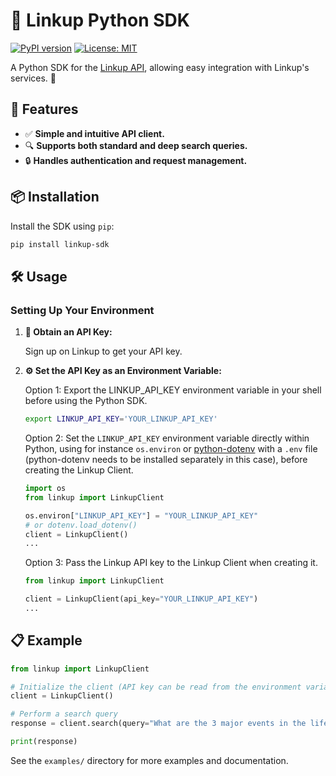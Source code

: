 # 🚀 Linkup Python SDK

[![PyPI version](https://badge.fury.io/py/linkup-sdk.svg)](https://pypi.org/project/linkup-sdk/)
[![License: MIT](https://img.shields.io/badge/License-MIT-yellow.svg)](LICENSE)

A Python SDK for the [Linkup API](https://linkup-api.readme.io/reference/getting-started), allowing easy integration with Linkup's services. 🐍

## 🌟 Features

- ✅ **Simple and intuitive API client.**
- 🔍 **Supports both standard and deep search queries.**
- 🔒 **Handles authentication and request management.**

## 📦 Installation

Install the SDK using `pip`:

```bash
pip install linkup-sdk
```

## 🛠️ Usage

### Setting Up Your Environment

1. **🔑 Obtain an API Key:**

	Sign up on Linkup to get your API key.

2. **⚙️ Set the API Key as an Environment Variable:**

   Option 1: Export the LINKUP_API_KEY environment variable in your shell before using the Python
   SDK.

   ```bash
   export LINKUP_API_KEY='YOUR_LINKUP_API_KEY'
   ```

   Option 2: Set the `LINKUP_API_KEY` environment variable directly within Python, using for
   instance `os.environ` or [python-dotenv](https://github.com/theskumar/python-dotenv) with a
   `.env` file (python-dotenv needs to be installed separately in this case), before creating the
   Linkup Client.

   ```python
   import os
   from linkup import LinkupClient

   os.environ["LINKUP_API_KEY"] = "YOUR_LINKUP_API_KEY"
   # or dotenv.load_dotenv()
   client = LinkupClient()
   ...
   ```

   Option 3: Pass the Linkup API key to the Linkup Client when creating it.

   ```python
   from linkup import LinkupClient

   client = LinkupClient(api_key="YOUR_LINKUP_API_KEY")
   ...
   ```

## 📋 Example

```python
from linkup import LinkupClient

# Initialize the client (API key can be read from the environment variable or passed as an argument)
client = LinkupClient()

# Perform a search query
response = client.search(query="What are the 3 major events in the life of Abraham Lincoln ?")

print(response)
```

See the `examples/` directory for more examples and documentation.
